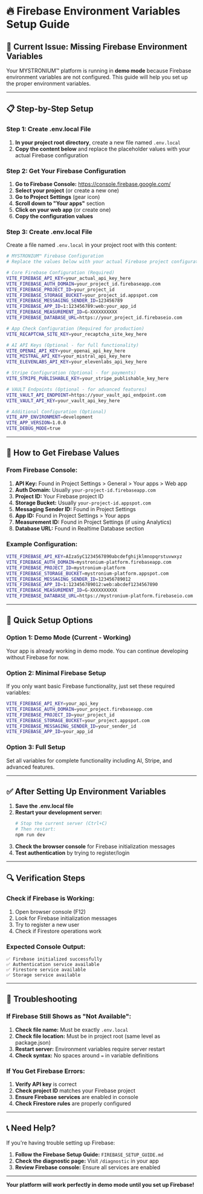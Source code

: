 # 🔥 Firebase Environment Variables Setup Guide

## 🚨 **Current Issue: Missing Firebase Environment Variables**

Your MYSTRONIUM™ platform is running in **demo mode** because Firebase environment variables are not configured. This guide will help you set up the proper environment variables.

---

## 📋 **Step-by-Step Setup**

### **Step 1: Create .env.local File**

1. **In your project root directory**, create a new file named `.env.local`
2. **Copy the content below** and replace the placeholder values with your actual Firebase configuration

### **Step 2: Get Your Firebase Configuration**

1. **Go to Firebase Console:** https://console.firebase.google.com/
2. **Select your project** (or create a new one)
3. **Go to Project Settings** (gear icon)
4. **Scroll down to "Your apps"** section
5. **Click on your web app** (or create one)
6. **Copy the configuration values**

### **Step 3: Create .env.local File**

Create a file named `.env.local` in your project root with this content:

```bash
# MYSTRONIUM™ Firebase Configuration
# Replace the values below with your actual Firebase project configuration

# Core Firebase Configuration (Required)
VITE_FIREBASE_API_KEY=your_actual_api_key_here
VITE_FIREBASE_AUTH_DOMAIN=your_project_id.firebaseapp.com
VITE_FIREBASE_PROJECT_ID=your_project_id
VITE_FIREBASE_STORAGE_BUCKET=your_project_id.appspot.com
VITE_FIREBASE_MESSAGING_SENDER_ID=123456789
VITE_FIREBASE_APP_ID=1:123456789:web:your_app_id
VITE_FIREBASE_MEASUREMENT_ID=G-XXXXXXXXXX
VITE_FIREBASE_DATABASE_URL=https://your_project_id.firebaseio.com

# App Check Configuration (Required for production)
VITE_RECAPTCHA_SITE_KEY=your_recaptcha_site_key_here

# AI API Keys (Optional - for full functionality)
VITE_OPENAI_API_KEY=your_openai_api_key_here
VITE_MISTRAL_API_KEY=your_mistral_api_key_here
VITE_ELEVENLABS_API_KEY=your_elevenlabs_api_key_here

# Stripe Configuration (Optional - for payments)
VITE_STRIPE_PUBLISHABLE_KEY=your_stripe_publishable_key_here

# VAULT Endpoints (Optional - for advanced features)
VITE_VAULT_API_ENDPOINT=https://your_vault_api_endpoint.com
VITE_VAULT_API_KEY=your_vault_api_key_here

# Additional Configuration (Optional)
VITE_APP_ENVIRONMENT=development
VITE_APP_VERSION=1.0.0
VITE_DEBUG_MODE=true
```

---

## 🔧 **How to Get Firebase Values**

### **From Firebase Console:**

1. **API Key:** Found in Project Settings > General > Your apps > Web app
2. **Auth Domain:** Usually `your-project-id.firebaseapp.com`
3. **Project ID:** Your Firebase project ID
4. **Storage Bucket:** Usually `your-project-id.appspot.com`
5. **Messaging Sender ID:** Found in Project Settings
6. **App ID:** Found in Project Settings > Your apps
7. **Measurement ID:** Found in Project Settings (if using Analytics)
8. **Database URL:** Found in Realtime Database section

### **Example Configuration:**
```bash
VITE_FIREBASE_API_KEY=AIzaSyC1234567890abcdefghijklmnopqrstuvwxyz
VITE_FIREBASE_AUTH_DOMAIN=mystronium-platform.firebaseapp.com
VITE_FIREBASE_PROJECT_ID=mystronium-platform
VITE_FIREBASE_STORAGE_BUCKET=mystronium-platform.appspot.com
VITE_FIREBASE_MESSAGING_SENDER_ID=123456789012
VITE_FIREBASE_APP_ID=1:123456789012:web:abcdef1234567890
VITE_FIREBASE_MEASUREMENT_ID=G-XXXXXXXXXX
VITE_FIREBASE_DATABASE_URL=https://mystronium-platform.firebaseio.com
```

---

## 🎯 **Quick Setup Options**

### **Option 1: Demo Mode (Current - Working)**
Your app is already working in demo mode. You can continue developing without Firebase for now.

### **Option 2: Minimal Firebase Setup**
If you only want basic Firebase functionality, just set these required variables:
```bash
VITE_FIREBASE_API_KEY=your_api_key
VITE_FIREBASE_AUTH_DOMAIN=your_project.firebaseapp.com
VITE_FIREBASE_PROJECT_ID=your_project_id
VITE_FIREBASE_STORAGE_BUCKET=your_project.appspot.com
VITE_FIREBASE_MESSAGING_SENDER_ID=your_sender_id
VITE_FIREBASE_APP_ID=your_app_id
```

### **Option 3: Full Setup**
Set all variables for complete functionality including AI, Stripe, and advanced features.

---

## ✅ **After Setting Up Environment Variables**

1. **Save the .env.local file**
2. **Restart your development server:**
   ```bash
   # Stop the current server (Ctrl+C)
   # Then restart:
   npm run dev
   ```
3. **Check the browser console** for Firebase initialization messages
4. **Test authentication** by trying to register/login

---

## 🔍 **Verification Steps**

### **Check if Firebase is Working:**
1. Open browser console (F12)
2. Look for Firebase initialization messages
3. Try to register a new user
4. Check if Firestore operations work

### **Expected Console Output:**
```
✅ Firebase initialized successfully
✅ Authentication service available
✅ Firestore service available
✅ Storage service available
```

---

## 🚨 **Troubleshooting**

### **If Firebase Still Shows as "Not Available":**
1. **Check file name:** Must be exactly `.env.local`
2. **Check file location:** Must be in project root (same level as package.json)
3. **Restart server:** Environment variables require server restart
4. **Check syntax:** No spaces around `=` in variable definitions

### **If You Get Firebase Errors:**
1. **Verify API key** is correct
2. **Check project ID** matches your Firebase project
3. **Ensure Firebase services** are enabled in console
4. **Check Firestore rules** are properly configured

---

## 📞 **Need Help?**

If you're having trouble setting up Firebase:
1. **Follow the Firebase Setup Guide:** `FIREBASE_SETUP_GUIDE.md`
2. **Check the diagnostic page:** Visit `/diagnostic` in your app
3. **Review Firebase console:** Ensure all services are enabled

---

**Your platform will work perfectly in demo mode until you set up Firebase!** 